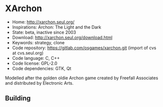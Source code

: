 # XArchon

- Home: http://xarchon.seul.org/
- Inspirations: Archon: The Light and the Dark
- State: beta, inactive since 2003
- Download: http://xarchon.seul.org/download.html
- Keywords: strategy, clone
- Code repository: https://gitlab.com/osgames/xarchon.git (import of cvs at cvs.seul.org)
- Code language: C, C++
- Code license: GPL-2.0
- Code dependencies: GTK, Qt

Modelled after the golden oldie Archon game created by Freefall Associates and distributed by Electronic Arts.

## Building
